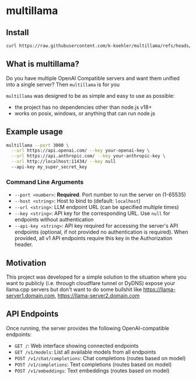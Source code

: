 # multillama

## Install

```bash
curl https://raw.githubusercontent.com/k-koehler/multillama/refs/heads/master/install.bash | bash
```

## What is multillama?

Do you have multiple OpenAI Compatible servers and want them unified into a single server? Then `multillama` is for you

`multillama` was designed to be as simple and easy to use as possible:

- the project has no dependencies other than node.js v18+
- works on posix, windows, or anything that can run node.js

## Example usage

```bash
multillama --port 3000 \
  --url https://api.openai.com/ --key your-openai-key \
  --url https://api.anthropic.com/ --key your-anthropic-key \
  --url http://localhost:11434/ --key null
  --api-key my_super_secret_key
```

### Command Line Arguments

- `--port <number>`: **Required**. Port number to run the server on (1-65535)
- `--host <string>`: Host to bind to (default: `localhost`)
- `--url <string>`: LLM endpoint URL (can be specified multiple times)
- `--key <string>`: API key for the corresponding URL. Use `null` for endpoints without authentication
- `--api-key <string>`: API key required for accessing the server's API endpoints (optional, if not provided no authentication is required). When provided, all v1 API endpoints require this key in the Authorization header.

## Motivation

This project was developed for a simple solution to the situation where you want to publicly (i.e. through cloudflare tunnel or DyDNS) expose your llama.cpp servers but don't want to do some bullshit like https://llama-server1.domain.com, https://llama-server2.domain.com

## API Endpoints

Once running, the server provides the following OpenAI-compatible endpoints:

- `GET /`: Web interface showing connected endpoints
- `GET /v1/models`: List all available models from all endpoints
- `POST /v1/chat/completions`: Chat completions (routes based on model)
- `POST /v1/completions`: Text completions (routes based on model)
- `POST /v1/embeddings`: Text embeddings (routes based on model)
